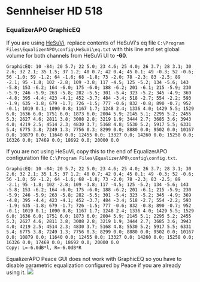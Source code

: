# Sennheiser HD 518
### EqualizerAPO GraphicEQ
If you are using [HeSuVi](https://sourceforge.net/projects/hesuvi/), replace contents of HeSuVi's eq file `C:\Program Files\EqualizerAPO\config\HeSuVi\eq.txt` with this line and set global volume for both channels from HeSuVi UI to **-60**.
```
GraphicEQ: 10 -84; 20 5.7; 22 5.0; 23 4.6; 25 4.0; 26 3.7; 28 3.1; 30 2.6; 32 2.1; 35 1.5; 37 1.2; 40 0.7; 42 0.4; 45 0.1; 49 -0.3; 52 -0.6; 56 -1.0; 59 -1.2; 64 -1.6; 68 -1.8; 73 -2.0; 78 -2.3; 83 -2.5; 89 -2.1; 95 -1.8; 102 -2.8; 109 -3.8; 117 -4.5; 125 -5.2; 134 -5.6; 143 -5.8; 153 -6.2; 164 -6.0; 175 -6.0; 188 -6.2; 201 -6.1; 215 -5.9; 230 -5.9; 246 -5.9; 263 -5.8; 282 -5.5; 301 -5.4; 323 -5.2; 345 -4.9; 369 -4.8; 395 -4.4; 423 -4.1; 452 -3.7; 484 -3.4; 518 -2.7; 554 -2.2; 593 -1.9; 635 -1.8; 679 -1.7; 726 -1.5; 777 -0.6; 832 -0.8; 890 -0.7; 952 -0.1; 1019 0.1; 1090 0.8; 1167 1.7; 1248 2.4; 1336 4.0; 1429 5.5; 1529 6.0; 1636 6.0; 1751 6.0; 1873 6.0; 2004 5.9; 2145 5.1; 2295 5.2; 2455 5.3; 2627 4.6; 2811 3.8; 3008 2.8; 3219 1.9; 3444 2.7; 3685 3.6; 3943 4.0; 4219 2.5; 4514 2.3; 4830 3.7; 5168 4.8; 5530 5.2; 5917 5.5; 6331 5.4; 6775 3.8; 7249 1.3; 7756 0.3; 8299 0.0; 8880 0.0; 9502 0.0; 10167 0.0; 10879 0.0; 11640 0.0; 12455 0.0; 13327 0.0; 14260 0.0; 15258 0.0; 16326 0.0; 17469 0.0; 18692 0.0; 20000 0.0
```
If you are not using HeSuVi, copy this to the end of EqualizerAPO configuration file `C:\Program Files\EqualizerAPO\config\config.txt`.
```
GraphicEQ: 10 -84; 20 5.7; 22 5.0; 23 4.6; 25 4.0; 26 3.7; 28 3.1; 30 2.6; 32 2.1; 35 1.5; 37 1.2; 40 0.7; 42 0.4; 45 0.1; 49 -0.3; 52 -0.6; 56 -1.0; 59 -1.2; 64 -1.6; 68 -1.8; 73 -2.0; 78 -2.3; 83 -2.5; 89 -2.1; 95 -1.8; 102 -2.8; 109 -3.8; 117 -4.5; 125 -5.2; 134 -5.6; 143 -5.8; 153 -6.2; 164 -6.0; 175 -6.0; 188 -6.2; 201 -6.1; 215 -5.9; 230 -5.9; 246 -5.9; 263 -5.8; 282 -5.5; 301 -5.4; 323 -5.2; 345 -4.9; 369 -4.8; 395 -4.4; 423 -4.1; 452 -3.7; 484 -3.4; 518 -2.7; 554 -2.2; 593 -1.9; 635 -1.8; 679 -1.7; 726 -1.5; 777 -0.6; 832 -0.8; 890 -0.7; 952 -0.1; 1019 0.1; 1090 0.8; 1167 1.7; 1248 2.4; 1336 4.0; 1429 5.5; 1529 6.0; 1636 6.0; 1751 6.0; 1873 6.0; 2004 5.9; 2145 5.1; 2295 5.2; 2455 5.3; 2627 4.6; 2811 3.8; 3008 2.8; 3219 1.9; 3444 2.7; 3685 3.6; 3943 4.0; 4219 2.5; 4514 2.3; 4830 3.7; 5168 4.8; 5530 5.2; 5917 5.5; 6331 5.4; 6775 3.8; 7249 1.3; 7756 0.3; 8299 0.0; 8880 0.0; 9502 0.0; 10167 0.0; 10879 0.0; 11640 0.0; 12455 0.0; 13327 0.0; 14260 0.0; 15258 0.0; 16326 0.0; 17469 0.0; 18692 0.0; 20000 0.0
Copy: L=-6.0dB*l, R=-6.0dB*R
```
EqualizerAPO Peace GUI does not work with GraphicEQ so you have to disable parametric equalization configured by Peace if you are already using it.
![](https://raw.githubusercontent.com/jaakkopasanen/AutoEq/master/results/Headphone.com/headphoncecom/onear/Sennheiser%20HD%20518/Sennheiser%20HD%20518.png)
